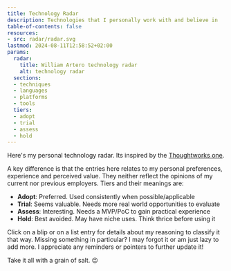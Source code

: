 ```yaml
---
title: Technology Radar
description: Technologies that I personally work with and believe in
table-of-contents: false
resources:
- src: radar/radar.svg
lastmod: 2024-08-11T12:58:52+02:00
params:
  radar:
    title: William Artero technology radar
    alt: technology radar
  sections:
  - techniques
  - languages
  - platforms
  - tools
  tiers:
  - adopt
  - trial
  - assess
  - hold
---
```


Here's my personal technology radar. Its inspired by the [Thoughtworks one](https://www.thoughtworks.com/radar).

A key difference is that the entries here relates to my personal preferences,
experience and perceived value. They neither reflect the opinions of my current
nor previous employers. Tiers and their meanings are:

- **Adopt**: Preferred. Used consistently when possible/applicable
- **Trial**: Seems valuable. Needs more real world opportunities to evaluate
- **Assess**: Interesting. Needs a MVP/PoC to gain practical experience
- **Hold**: Best avoided. May have niche uses. Think thrice before using it

Click on a blip or on a list entry for details about my reasoning to classify
it that way. Missing something in particular? I may forgot it or am just lazy
to add more. I appreciate any reminders or pointers to further update it!

Take it all with a grain of salt. 😉

